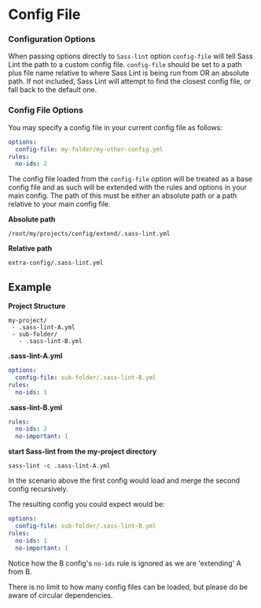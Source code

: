 # Config File

### Configuration Options
When passing options directly to `Sass-lint` option `config-file` will tell Sass Lint the path to a custom config file. `config-file` should be set to a path plus file name relative to where Sass Lint is being run from OR an absolute path. If not included, Sass Lint will attempt to find the closest config file, or fall back to the default one.

### Config File Options

You may specify a config file in your current config file as follows:

```yaml
options:
  config-file: my-folder/my-other-config.yml
rules:
  no-ids: 2
```

The config file loaded from the `config-file` option will be treated as a base config file and as such will be extended with the rules and options in your main config. The path of this must be either an absolute path or a path relative to your main config file.

**Absolute path**

`/root/my/projects/config/extend/.sass-lint.yml`

**Relative path**

`extra-config/.sass-lint.yml`

## Example

**Project Structure**
```
my-project/
 - .sass-lint-A.yml
 - sub-folder/
   - .sass-lint-B.yml
```

**.sass-lint-A.yml**
```yml
options:
  config-file: sub-folder/.sass-lint-B.yml
rules:
  no-ids: 1
```

**.sass-lint-B.yml**
```yml
rules:
  no-ids: 2
  no-important: 1
```

**start Sass-lint from the my-project directory**

`sass-lint -c .sass-lint-A.yml`


In the scenario above the first config would load and merge the second config recursively.

The resulting config you could expect would be:

```yml
options:
  config-file: sub-folder/.sass-lint-B.yml
rules:
  no-ids: 1
  no-important: 1
```

Notice how the B config's `no-ids` rule is ignored as we are 'extending' A from B.

There is no limit to how many config files can be loaded, but please do be aware of circular dependencies.
